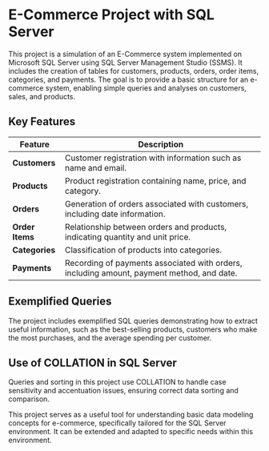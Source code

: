 
# E-Commerce Project with SQL Server

This project is a simulation of an E-Commerce system implemented on Microsoft SQL Server using SQL Server Management Studio (SSMS). It includes the creation of tables for customers, products, orders, order items, categories, and payments. The goal is to provide a basic structure for an e-commerce system, enabling simple queries and analyses on customers, sales, and products.

## Key Features

| Feature              | Description                                                                                  |
|----------------------|----------------------------------------------------------------------------------------------|
| **Customers**        | Customer registration with information such as name and email.                                |
| **Products**         | Product registration containing name, price, and category.                                    |
| **Orders**           | Generation of orders associated with customers, including date information.                  |
| **Order Items**      | Relationship between orders and products, indicating quantity and unit price.                |
| **Categories**       | Classification of products into categories.                                                  |
| **Payments**         | Recording of payments associated with orders, including amount, payment method, and date.    |

## Exemplified Queries

The project includes exemplified SQL queries demonstrating how to extract useful information, such as the best-selling products, customers who make the most purchases, and the average spending per customer.

## Use of COLLATION in SQL Server

Queries and sorting in this project use COLLATION to handle case sensitivity and accentuation issues, ensuring correct data sorting and comparison.

This project serves as a useful tool for understanding basic data modeling concepts for e-commerce, specifically tailored for the SQL Server environment. It can be extended and adapted to specific needs within this environment.
